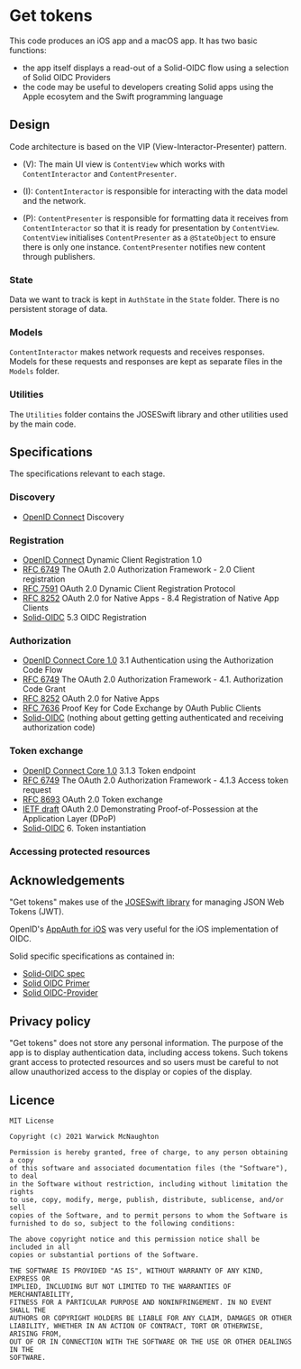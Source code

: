 #  Get tokens

This code produces an iOS app and a macOS app.  It has two basic functions:
- the app itself displays a read-out of a Solid-OIDC flow using a selection of Solid OIDC Providers
- the code may be useful to developers creating Solid apps using the Apple ecosytem and the Swift programming language


## Design

Code architecture is based on the VIP (View-Interactor-Presenter) pattern.

- (V): The main UI view is `ContentView` which works with `ContentInteractor` and `ContentPresenter`. 

- (I): `ContentInteractor` is responsible for interacting with the data model and the network.

- (P): `ContentPresenter` is responsible for formatting data it receives from `ContentInteractor`
 so that it is ready for presentation by `ContentView`. `ContentView` initialises `ContentPresenter` as a `@StateObject`
 to ensure there is only one instance. `ContentPresenter` notifies new content through publishers.

### State
Data we want to track is kept in `AuthState` in the `State` folder.  There is no persistent storage of data.

### Models
`ContentInteractor` makes network requests and receives responses. Models for these requests and responses are kept as separate files in the `Models` folder.

### Utilities
The `Utilities` folder contains the JOSESwift library and other utilities used by the main code.



## Specifications
The specifications relevant to each stage.

### Discovery
- [OpenID Connect](https://openid.net/specs/openid-connect-discovery-1_0.html) Discovery

### Registration
- [OpenID Connect](https://openid.net/specs/openid-connect-registration-1_0.html) Dynamic Client Registration 1.0
- [RFC 6749](https://datatracker.ietf.org/doc/html/rfc6749#section-2) The OAuth 2.0 Authorization Framework - 2.0 Client registration
- [RFC 7591](https://www.rfc-editor.org/rfc/rfc7591) OAuth 2.0 Dynamic Client Registration Protocol
- [RFC 8252](https://datatracker.ietf.org/doc/html/rfc8252#section-8.4) OAuth 2.0 for Native Apps - 8.4 Registration of Native App Clients
- [Solid-OIDC](https://solid.github.io/solid-oidc/#clientids-oidc) 5.3 OIDC Registration

### Authorization
- [OpenID Connect Core 1.0](https://openid.net/specs/openid-connect-core-1_0.html#CodeFlowAuth) 3.1 Authentication using the Authorization Code Flow
- [RFC 6749](https://www.rfc-editor.org/rfc/rfc6749#section-4.1) The OAuth 2.0 Authorization Framework - 4.1.  Authorization Code Grant
- [RFC 8252](https://datatracker.ietf.org/doc/html/rfc8252) OAuth 2.0 for Native Apps
- [RFC 7636](https://datatracker.ietf.org/doc/html/rfc7636) Proof Key for Code Exchange by OAuth Public Clients
- [Solid-OIDC](https://solid.github.io/solid-oidc/) (nothing about getting getting authenticated and receiving authorization code)

### Token exchange
- [OpenID Connect Core 1.0](https://openid.net/specs/openid-connect-core-1_0.html#TokenEndpoint) 3.1.3 Token endpoint
- [RFC 6749](https://www.rfc-editor.org/rfc/rfc6749#section-4.1.3) The OAuth 2.0 Authorization Framework - 4.1.3  Access token request
- [RFC 8693](https://datatracker.ietf.org/doc/html/rfc8693) OAuth 2.0 Token exchange
- [IETF draft](https://datatracker.ietf.org/doc/html/draft-ietf-oauth-dpop-03) OAuth 2.0 Demonstrating Proof-of-Possession at the Application Layer (DPoP)
- [Solid-OIDC](https://solid.github.io/solid-oidc/#tokens) 6. Token instantiation

### Accessing protected resources


## Acknowledgements
"Get tokens" makes use of the [JOSESwift library](https://github.com/airsidemobile/JOSESwift) for managing JSON Web Tokens (JWT).

OpenID's [AppAuth for iOS](https://openid.github.io/AppAuth-iOS/) was very useful for the iOS implementation of OIDC.

Solid specific specifications as contained in:
- [Solid-OIDC spec](https://solid.github.io/solid-oidc/)
- [Solid OIDC Primer](https://solid.github.io/solid-oidc/primer/)
- [Solid OIDC-Provider](https://github.com/solid/solid-oidc-provider)


## Privacy policy
"Get tokens" does not store any personal information.   The purpose of the app is to display authentication data, including access tokens.   Such tokens grant access to protected resources and so users must be careful to not allow unauthorized access to the display or copies of the display.

## Licence
```
MIT License

Copyright (c) 2021 Warwick McNaughton

Permission is hereby granted, free of charge, to any person obtaining a copy
of this software and associated documentation files (the "Software"), to deal
in the Software without restriction, including without limitation the rights
to use, copy, modify, merge, publish, distribute, sublicense, and/or sell
copies of the Software, and to permit persons to whom the Software is
furnished to do so, subject to the following conditions:

The above copyright notice and this permission notice shall be included in all
copies or substantial portions of the Software.

THE SOFTWARE IS PROVIDED "AS IS", WITHOUT WARRANTY OF ANY KIND, EXPRESS OR
IMPLIED, INCLUDING BUT NOT LIMITED TO THE WARRANTIES OF MERCHANTABILITY,
FITNESS FOR A PARTICULAR PURPOSE AND NONINFRINGEMENT. IN NO EVENT SHALL THE
AUTHORS OR COPYRIGHT HOLDERS BE LIABLE FOR ANY CLAIM, DAMAGES OR OTHER
LIABILITY, WHETHER IN AN ACTION OF CONTRACT, TORT OR OTHERWISE, ARISING FROM,
OUT OF OR IN CONNECTION WITH THE SOFTWARE OR THE USE OR OTHER DEALINGS IN THE
SOFTWARE.
```
